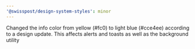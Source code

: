 ```yaml
---
'@swisspost/design-system-styles': minor
---
```


Changed the info color from yellow (#fc0) to light blue (#cce4ee) according to a design update. This affects alerts and toasts as well as the background utility
